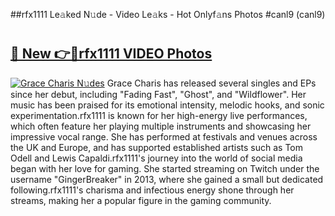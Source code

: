 ##rfx1111 Le𝚊ked N𝚞de - Video Le𝚊ks - Hot Onlyf𝚊ns Photos #canl9 (canl9)

# <h2><a href="https://mediaupload.pro?title=rfx1111&ref=9FEB">🔗 New 👉🔴rfx1111 VIDEO Photos</a></h2>

[![Grace Charis N𝚞des](https://i.imgur.com/rIISA9y.gif)](https://mediaupload.pro?title=rfx1111&ref=9FEB)
Grace Charis has released several singles and EPs since her debut, including "Fading Fast", "Ghost", and "Wildflower". Her music has been praised for its emotional intensity, melodic hooks, and sonic experimentation.rfx1111 is known for her high-energy live performances, which often feature her playing multiple instruments and showcasing her impressive vocal range. She has performed at festivals and venues across the UK and Europe, and has supported established artists such as Tom Odell and Lewis Capaldi.rfx1111's journey into the world of social media began with her love for gaming. She started streaming on Twitch under the username "GingerBreaker" in 2013, where she gained a small but dedicated following.rfx1111's charisma and infectious energy shone through her streams, making her a popular figure in the gaming community.